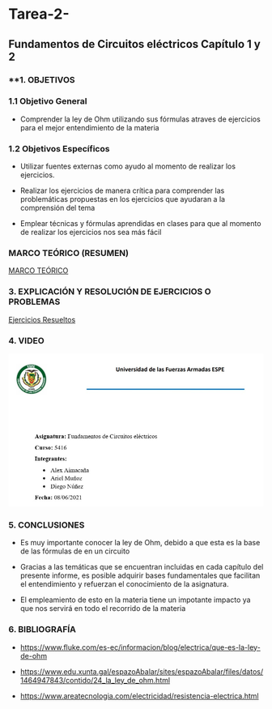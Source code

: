 # Tarea-2-

## Fundamentos de Circuitos eléctricos Capítulo 1 y 2 

### **1. OBJETIVOS 

### **1.1 Objetivo General** 

* Comprender la ley de Ohm utilizando sus fórmulas atraves de ejercicios para el mejor entendimiento de la materia 

### **1.2 Objetivos Específicos**

* Utilizar fuentes externas como ayudo al momento de realizar los ejercicios.

* Realizar los ejercicios de manera crítica para comprender las problemáticas propuestas en los ejercicios que ayudaran a la comprensión del tema

* Emplear técnicas y fórmulas aprendidas en clases para que al momento de realizar los ejercicios nos sea más fácil

### **MARCO TEÓRICO (RESUMEN)**


[MARCO TEÓRICO](https://github.com/Jhosu115/Tarea-2-/blob/main/Marco%20teórico.pdf)

### **3. EXPLICACIÓN Y RESOLUCIÓN DE EJERCICIOS O PROBLEMAS**

[Ejercicios Resueltos](https://github.com/Jhosu115/Tarea-2-/blob/main/Ejercicios%20Capítulos%203%20y%204.pdf)

### **4. VIDEO**

[![Video de los ejercicios](https://github.com/Jhosu115/Tarea-2-/blob/main/imagen_2021-06-07_224156.png)](https://youtu.be/gxCNHONIrNo)

### **5. CONCLUSIONES**

* Es muy importante conocer la ley de Ohm, debido a que  esta es la base de  las fórmulas de en un circuito 

* Gracias a las temáticas que se encuentran incluidas en cada capítulo del presente informe, es posible adquirir bases fundamentales que facilitan el entendimiento y refuerzan el conocimiento de la asignatura.

* El empleamiento de esto en la materia tiene un impotante impacto ya que nos servirá en todo el recorrido de la materia


### **6. BIBLIOGRAFÍA**

* https://www.fluke.com/es-ec/informacion/blog/electrica/que-es-la-ley-de-ohm

* https://www.edu.xunta.gal/espazoAbalar/sites/espazoAbalar/files/datos/1464947843/contido/24_la_ley_de_ohm.html

* https://www.areatecnologia.com/electricidad/resistencia-electrica.html


